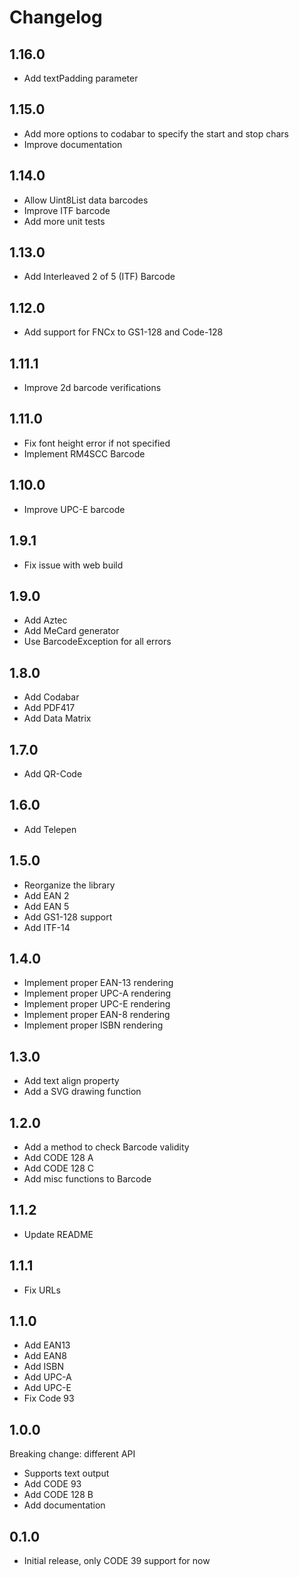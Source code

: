 # Changelog

## 1.16.0

- Add textPadding parameter

## 1.15.0

- Add more options to codabar to specify the start and stop chars
- Improve documentation

## 1.14.0

- Allow Uint8List data barcodes
- Improve ITF barcode
- Add more unit tests

## 1.13.0

- Add Interleaved 2 of 5 (ITF) Barcode

## 1.12.0

- Add support for FNCx to GS1-128 and Code-128

## 1.11.1

- Improve 2d barcode verifications

## 1.11.0

- Fix font height error if not specified
- Implement RM4SCC Barcode

## 1.10.0

- Improve UPC-E barcode

## 1.9.1

- Fix issue with web build

## 1.9.0

- Add Aztec
- Add MeCard generator
- Use BarcodeException for all errors

## 1.8.0

- Add Codabar
- Add PDF417
- Add Data Matrix

## 1.7.0

- Add QR-Code

## 1.6.0

- Add Telepen

## 1.5.0

- Reorganize the library
- Add EAN 2
- Add EAN 5
- Add GS1-128 support
- Add ITF-14

## 1.4.0

- Implement proper EAN-13 rendering
- Implement proper UPC-A rendering
- Implement proper UPC-E rendering
- Implement proper EAN-8 rendering
- Implement proper ISBN rendering

## 1.3.0

- Add text align property
- Add a SVG drawing function

## 1.2.0

- Add a method to check Barcode validity
- Add CODE 128 A
- Add CODE 128 C
- Add misc functions to Barcode

## 1.1.2

- Update README

## 1.1.1

- Fix URLs

## 1.1.0

- Add EAN13
- Add EAN8
- Add ISBN
- Add UPC-A
- Add UPC-E
- Fix Code 93

## 1.0.0

Breaking change: different API

- Supports text output
- Add CODE 93
- Add CODE 128 B
- Add documentation

## 0.1.0

- Initial release, only CODE 39 support for now
